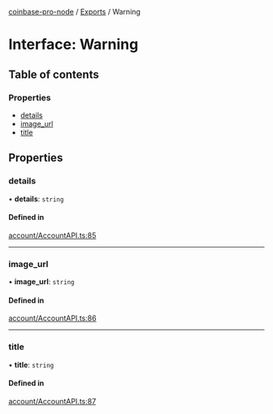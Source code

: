 [coinbase-pro-node](../README.md) / [Exports](../modules.md) / Warning

# Interface: Warning

## Table of contents

### Properties

- [details](Warning.md#details)
- [image_url](Warning.md#image_url)
- [title](Warning.md#title)

## Properties

### details

• **details**: `string`

#### Defined in

[account/AccountAPI.ts:85](https://github.com/bennycode/coinbase-pro-node/blob/01e6d53/src/account/AccountAPI.ts#L85)

---

### image_url

• **image_url**: `string`

#### Defined in

[account/AccountAPI.ts:86](https://github.com/bennycode/coinbase-pro-node/blob/01e6d53/src/account/AccountAPI.ts#L86)

---

### title

• **title**: `string`

#### Defined in

[account/AccountAPI.ts:87](https://github.com/bennycode/coinbase-pro-node/blob/01e6d53/src/account/AccountAPI.ts#L87)
